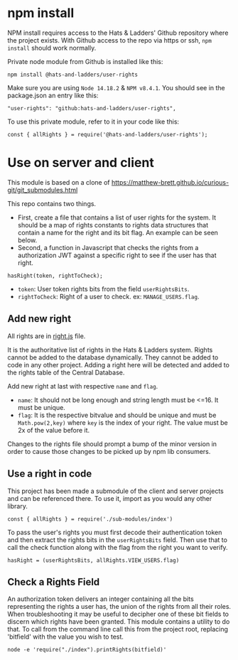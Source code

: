 # npm install

NPM install requires access to the Hats & Ladders' Github repository where the project exists. With Github access to the repo via https or ssh, `npm install` should work normally.

Private node module from Github is installed like this:

```
npm install @hats-and-ladders/user-rights
```

Make sure you are using `Node 14.18.2` & `NPM v8.4.1`. You should see in the package.json an entry like this:

```
"user-rights": "github:hats-and-ladders/user-rights",
```

To use this private module, refer to it in your code like this:
```
const { allRights } = require('@hats-and-ladders/user-rights');
```

# Use on server and client
This module is based on a clone of
https://matthew-brett.github.io/curious-git/git_submodules.html

This repo contains two things.

- First, create a file that contains a list of user rights for the system.  It should be a map of rights constants to rights data structures that contain a name for the right and its bit flag.  An example can be seen below.
- Second, a function in Javascript that checks the rights from a authorization JWT against a specific right to see if the user has that right.

`hasRight(token, rightToCheck);`
- `token`: User token rights bits from the field `userRightsBits`.
- `rightToCheck`: Right of a user to check. ex: `MANAGE_USERS.flag`.

## Add new right
All rights are in [right.js](https://github.com/hats-and-ladders/user-rights/blob/master/rights.js) file.

It is the authoritative list of rights in the Hats & Ladders system.  Rights cannot be added to the database dynamically.  They cannot be added to code in any other project.  Adding a right here will be detected and added to the rights table of the Central Database.

Add new right at last with respective `name` and `flag`.
- `name`: It should not be long enough and string length must be <=16.  It must be unique.
- `flag`: It is the respective bitvalue and should be unique and must be `Math.pow(2,key)` where `key` is the index of your right.  The value must be 2x of the value before it.

Changes to the rights file should prompt a bump of the minor version in order to cause those changes to be picked up by npm lib consumers.

## Use a right in code
This project has been made a submodule of the client and server projects and can be referenced there.  To use it, import as you would any other library.

```
const { allRights } = require('./sub-modules/index')
```

To pass the user's rights you must first decode their authentication token and then extract the rights bits in the `userRightsBits` field.  Then use that to call the check function along with the flag from the right you want to verify.

```
hasRight = (userRightsBits, allRights.VIEW_USERS.flag)
```

## Check a Rights Field

An authorization token delivers an integer containing all the bits representing the rights a user has, the union of the rights from all their roles.  When troubleshooting it may be useful to decipher one of these bit fields to discern which rights have been granted.  This module contains a utility to do that. To call from the command line call this from the project root, replacing 'bitfield' with the value you wish to test.

```
node -e 'require("./index").printRights(bitfield)'
```
